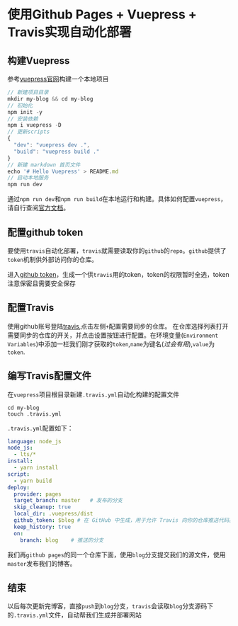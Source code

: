 # 使用Github Pages + Vuepress + Travis实现自动化部署

## 构建Vuepress
参考[vuepress官网](https://vuepress.vuejs.org/zh/)构建一个本地项目
```js
// 新建项目目录
mkdir my-blog && cd my-blog
// 初始化
npm init -y
// 安装依赖
npm i vuepress -D
// 更新scripts
{
  "dev": "vuepress dev .",
  "build": "vuepress build ."
}
// 新建 markdown 首页文件
echo '# Hello Vuepress' > README.md
// 启动本地服务
npm run dev
```
通过`npm run dev`和`npm run build`在本地运行和构建。具体如何配置`vuepress`，请自行查阅[官方文档](https://vuepress.vuejs.org/zh/)。

## 配置github token
要使用`travis`自动化部署，`travis`就需要读取你的`github`的`repo`。`github`提供了`token`机制供外部访问你的仓库。

进入[github token](https://github.com/settings/tokens)，生成一个供`travis`用的token，token的权限暂时全选，token注意保密且需要安全保存

## 配置Travis
使用github账号登陆[travis](https://travis-ci.org/),点击左侧`+`配置需要同步的仓库。
在仓库选择列表打开需要同步的仓库的开关，并点击设置按钮进行配置。在环境变量(`Environment Variables`)中添加一栏我们刚才获取的`token`,`name`为键名(*过会有用*),`value`为`token`.

## 编写Travis配置文件
在`vuepress`项目根目录新建`.travis.yml`自动化构建的配置文件
```
cd my-blog
touch .travis.yml
```
`.travis.yml`配置如下：
```yml
language: node_js
node_js:
  - lts/*
install:
  - yarn install 
script:
  - yarn build 
deploy:
  provider: pages
  target_branch: master   # 发布的分支
  skip_cleanup: true
  local_dir: .vuepress/dist
  github_token: $blog # 在 GitHub 中生成，用于允许 Travis 向你的仓库推送代码。在 Travis 的项目设置页面进行配置的键名，设置为 secure variable
  keep_history: true
  on:
    branch: blog    # 推送的分支
```
我们再`github pages`的同一个仓库下面，使用`blog`分支提交我们的源文件，使用`master`发布我们的博客。

## 结束
以后每次更新完博客，直接`push`到`blog`分支，`travis`会读取`blog`分支源码下的`.travis.yml`文件，自动帮我们生成并部署网站